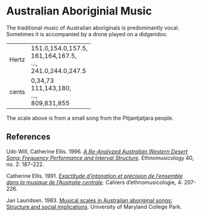 # Australian Aboriginial Music
The traditional music of Australian aboriginals is predominantly vocal. Sometimes it is accompanied by a drone played on a didgeridoo.

<table>
<tr><td>Hertz</td><td>151.0,154.0,157.5,<br />161,164,167.5,<br />...,<br />241.0,244.0,247.5</td></tr>
<tr><td>cents</td><td>0,34,73<br />111,143,180,<br />...,<br />809,831,855</td></tr>
</table>

The scale above is from a small song from the Pitjantjatjara people.

## References
Udo Will, Catherine Ellis. 1996. *[A Re-Analyzed Australian Western Desert Song: Frequency Performance and Interval Structure](https://doi.org/10.2307/852059).* Ethnomusicology 40, no. 2: 187–222.

Catherine Ellis. 1991. *[Exactitude d’intonation et précision de l’ensemble dans la musique de l’Australie centrale](https://web.archive.org/web/20241118214823/https://journals.openedition.org/ethnomusicologie/1592)*. Cahiers d’ethnomusicologie, 4: 207-226.

Jan Lauridsen. 1983. [Musical scales in Australian aboriginal songs: Structure and social implications](https://nla.gov.au/nla.cat-vn3287519). University of Maryland College Park. 